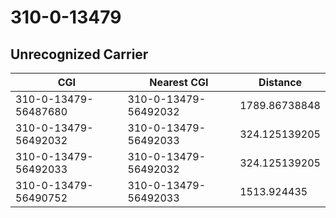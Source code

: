 # 310-0-13479
## Unrecognized Carrier


| CGI | Nearest CGI | Distance |
|-----|-------------|----------|
| 310-0-13479-56487680 | 310-0-13479-56492032 | 1789.86738848 |
| 310-0-13479-56492032 | 310-0-13479-56492033 | 324.125139205 |
| 310-0-13479-56492033 | 310-0-13479-56492032 | 324.125139205 |
| 310-0-13479-56490752 | 310-0-13479-56492033 | 1513.924435 |
